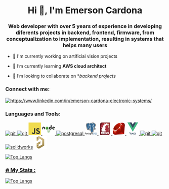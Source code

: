 <h1 align="center">Hi 👋, I'm Emerson Cardona</h1>
<h3 align="center">Web developer with over 5 years of experience in developing diferents projects in backend, frontend, firmware, from conceptualization to implementation, resulting in systems that helps many users</h3>

- 🔭 I'm currently working on artificial vision projects 

- 🌱 I’m currently learning **AWS cloud architect**

- 👯 I’m looking to collaborate on **backend projects*

<h3 align="left">Connect with me:</h3>
<p align="left">
<a href="https://www.linkedin.com/in/emerson-cardona-electronic-systems/" target="blank"><img align="center" src="https://raw.githubusercontent.com/rahuldkjain/github-profile-readme-generator/master/src/images/icons/Social/linked-in-alt.svg" alt="https://www.linkedin.com/in/emerson-cardona-electronic-systems/" height="30" width="40" /></a>
</p>


<h3 align="left">Languages and Tools:</h3>
<a href="https://www.python.org/" target="_blank" rel="noreferrer"> <img src="https://imgs.search.brave.com/TZSo_uOjGCgGGKoHfVlgaAo22amOoM89rsoSrIC3bQ4/rs:fit:500:0:0:0/g:ce/aHR0cHM6Ly9icmFu/ZHNsb2dvcy5jb20v/d3AtY29udGVudC91/cGxvYWRzL2ltYWdl/cy9weXRob24tbG9n/by5wbmc" alt="git" width="40" height="40"/> </a>
<a href="https://react.dev/" target="_blank" rel="noreferrer"> <img src="https://imgs.search.brave.com/CQbryDwdAyF7tzJAkmgUm2GiqjquFjxuCYJeDI9GRJI/rs:fit:500:0:0:0/g:ce/aHR0cHM6Ly9jZG40/Lmljb25maW5kZXIu/Y29tL2RhdGEvaWNv/bnMvbG9nb3MtMy82/MDAvUmVhY3QuanNf/bG9nby01MTIucG5n" alt="git" width="40" height="40"/> </a>
<a href="https://developer.mozilla.org/en-US/docs/Web/JavaScript" target="_blank" rel="noreferrer"> <img src="https://raw.githubusercontent.com/devicons/devicon/master/icons/javascript/javascript-original.svg" alt="javascript" width="40" height="40"/> </a> 
<a href="https://nodejs.org" target="_blank" rel="noreferrer"> <img src="https://raw.githubusercontent.com/devicons/devicon/master/icons/nodejs/nodejs-original-wordmark.svg" alt="nodejs" width="40" height="40"/> </a> 
<a href="https://www.mongodb.com/company/newsroom/brand-resources" target="_blank" rel="noreferrer"> <img src="https://imgs.search.brave.com/EIY3P1vAJNE_McntoI69SqUJhBHmpa7zyuaDPDMQHPA/rs:fit:500:0:0:0/g:ce/aHR0cHM6Ly93d3cu/bG9nby53aW5lL2Ev/bG9nby9Nb25nb0RC/L01vbmdvREItTG9n/by53aW5lLnN2Zw" alt="postgresql" width="40" height="40"/> </a> 
<a href="https://www.postgresql.org" target="_blank" rel="noreferrer"> <img src="https://raw.githubusercontent.com/devicons/devicon/master/icons/postgresql/postgresql-original-wordmark.svg" alt="postgresql" width="40" height="40"/> </a> 
<a href="https://rubyonrails.org" target="_blank" rel="noreferrer"> <img src="https://raw.githubusercontent.com/devicons/devicon/master/icons/rails/rails-original-wordmark.svg" alt="rails" width="40" height="40"/> </a> 
<a href="https://www.ruby-lang.org/en/" target="_blank" rel="noreferrer"> <img src="https://raw.githubusercontent.com/devicons/devicon/master/icons/ruby/ruby-original.svg" alt="ruby" width="40" height="40"/> </a> 
<a href="https://vuejs.org/" target="_blank" rel="noreferrer"> <img src="https://raw.githubusercontent.com/devicons/devicon/master/icons/vuejs/vuejs-original-wordmark.svg" alt="vuejs" width="40" height="40"/> </a>
<a href="https://aws.amazon.com/" target="_blank" rel="noreferrer"> <img src="https://imgs.search.brave.com/_YHX8HfTbmA_LfDcTobaei4R0cF1voFPrJHTZFcSpHU/rs:fit:500:0:0:0/g:ce/aHR0cHM6Ly9sb2dv/cy13b3JsZC5uZXQv/d3AtY29udGVudC91/cGxvYWRzLzIwMjEv/MDgvQW1hem9uLVdl/Yi1TZXJ2aWNlcy1B/V1MtTG9nby03MDB4/Mzk0LnBuZw" alt="git" width="60" height="60"/> </a>
<a href="https://git-scm.com/" target="_blank" rel="noreferrer"> <img src="https://www.vectorlogo.zone/logos/git-scm/git-scm-icon.svg" alt="git" width="40" height="40"/> </a>
<a href='https://www.solidworks.com/es/domain/design-engineering?gclid=CjwKCAjwqJSaBhBUEiwAg5W9p31TAV14ZovSc9lRBJqvVJ-P1jNt3j7n3GKNXK3SdEmIfCraXYQnEBoCISUQAvD_BwE' target="_blank"><img alt="solidworks" img src="https://cdn.worldvectorlogo.com/logos/solidworks-logo-1.svg" width="60" height="60"/></a>
<a href="https://www.altium.com" target="_blank" rel="noreferrer"> <img src="https://raw.githubusercontent.com/github/explore/7af95003139e68a3a54e382bb4f23a72836ef348/topics/altium-designer/altium-designer.png" alt="arduino" width="40" height="40"/>
</p>

![Top Langs](https://github-readme-stats.vercel.app/api/top-langs/?username=emersongcardona&theme=tokyonight&langs_count=8&include_all_commits=true)


### :fire: My Stats :
![Top Langs](https://github-readme-streak-stats.herokuapp.com/?user=emersongcardona)

